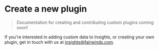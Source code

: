 # Create a new plugin
> Documentation for creating and contributing custom plugins coming soon!

If you're interested in adding custom data to Insights, or creating your own
plugin, get in touch with us at <insights@fairwinds.com>.
